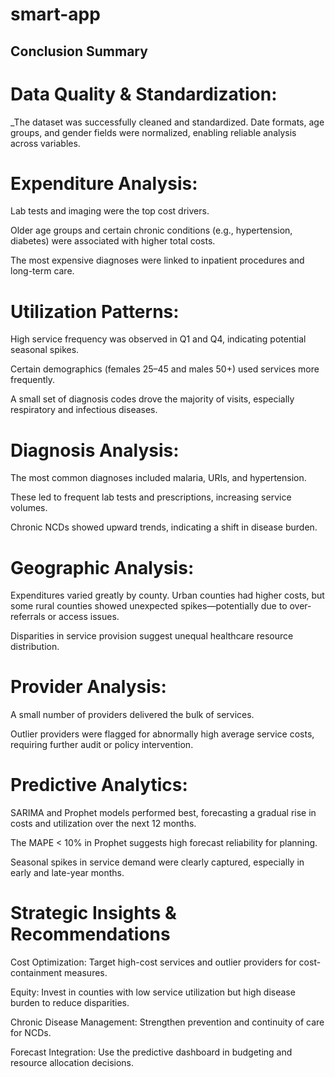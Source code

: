 # smart-app
## Conclusion Summary
# Data Quality & Standardization:
_The dataset was successfully cleaned and standardized. Date formats, age groups, and gender fields were normalized, enabling reliable analysis across variables.

# Expenditure Analysis:

Lab tests and imaging were the top cost drivers.

Older age groups and certain chronic conditions (e.g., hypertension, diabetes) were associated with higher total costs.

The most expensive diagnoses were linked to inpatient procedures and long-term care.

# Utilization Patterns:

High service frequency was observed in Q1 and Q4, indicating potential seasonal spikes.

Certain demographics (females 25–45 and males 50+) used services more frequently.

A small set of diagnosis codes drove the majority of visits, especially respiratory and infectious diseases.

# Diagnosis Analysis:

The most common diagnoses included malaria, URIs, and hypertension.

These led to frequent lab tests and prescriptions, increasing service volumes.

Chronic NCDs showed upward trends, indicating a shift in disease burden.

# Geographic Analysis:

Expenditures varied greatly by county. Urban counties had higher costs, but some rural counties showed unexpected spikes—potentially due to over-referrals or access issues.

Disparities in service provision suggest unequal healthcare resource distribution.

# Provider Analysis:

A small number of providers delivered the bulk of services.

Outlier providers were flagged for abnormally high average service costs, requiring further audit or policy intervention.

# Predictive Analytics:

SARIMA and Prophet models performed best, forecasting a gradual rise in costs and utilization over the next 12 months.

The MAPE < 10% in Prophet suggests high forecast reliability for planning.

Seasonal spikes in service demand were clearly captured, especially in early and late-year months.

# Strategic Insights & Recommendations
Cost Optimization: Target high-cost services and outlier providers for cost-containment measures.

Equity: Invest in counties with low service utilization but high disease burden to reduce disparities.

Chronic Disease Management: Strengthen prevention and continuity of care for NCDs.

Forecast Integration: Use the predictive dashboard in budgeting and resource allocation decisions.


